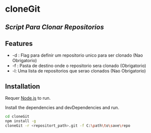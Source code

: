 # cloneGit
## _Script Para Clonar Repositorios_

## Features

- -d : Flag para definir um repositorio unico para ser clonado (Nao Obrigatorio)
- -f : Pasta de destino onde o repositorio sera clonado (Obrigatorio)
- -l: Uma lista de repositorios que serao clonados (Nao Obrigatorio)


## Installation

Requer [Node.js](https://nodejs.org/) to run.

Install the dependencies and devDependencies and run.

```sh
cd cloneGit
npm install -g
cloneGit -r <repositort_path>.git -f C:\path\to\save\repo
```

